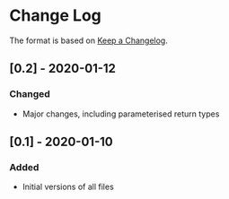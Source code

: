# Change Log

The format is based on [Keep a Changelog](http://keepachangelog.com/).

## [0.2] - 2020-01-12
### Changed
- Major changes, including parameterised return types

## [0.1] - 2020-01-10
### Added
- Initial versions of all files
